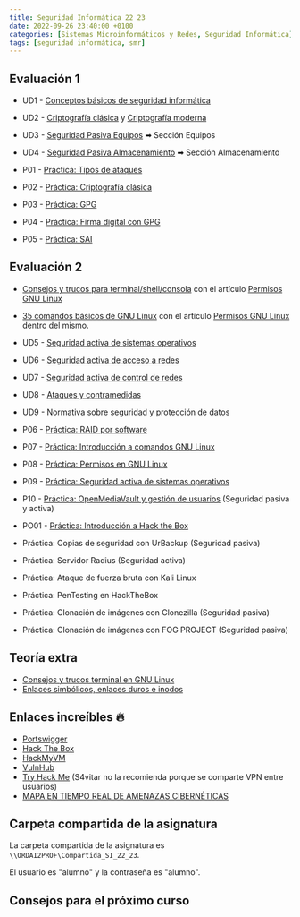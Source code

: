 ```yaml
---
title: Seguridad Informática 22 23
date: 2022-09-26 23:40:00 +0100
categories: [Sistemas Microinformáticos y Redes, Seguridad Informática]
tags: [seguridad informática, smr]
---
```


## Evaluación 1

- UD1 - [Conceptos básicos de seguridad informática](/posts/conceptos-basicos-seguridad-informatica/)
- UD2 - [Criptografía clásica](/posts/criptografia-clasica/) y [Criptografía moderna](/posts/criptografia-moderna/)
- UD3 - [Seguridad Pasiva Equipos](/posts/seguridad-pasiva/#equipos) ➡ Sección Equipos
- UD4 - [Seguridad Pasiva Almacenamiento](/posts/seguridad-pasiva/#almacenamiento) ➡ Sección Almacenamiento

- P01 - [Práctica: Tipos de ataques](/posts/practica-tipos-de-ataque/)
- P02 - [Práctica: Criptografía clásica](/posts/practica-criptografia-clasica/)
- P03 - [Práctica: GPG](/posts/practica-gpg/)
- P04 - [Práctica: Firma digital con GPG](/posts/practica-firma-digital-gpg/)
- P05 - [Práctica: SAI](/posts/practica-sai/)

## Evaluación 2

- [Consejos y trucos para terminal/shell/consola](/posts/comandos-basicos-gnu-linux/) con el artículo [Permisos GNU Linux](/posts/permisos-gnu-linux)
- [35 comandos básicos de GNU Linux](/posts/comandos-basicos-gnu-linux/) con el artículo [Permisos GNU Linux](/posts/permisos-gnu-linux) dentro del mismo.
- UD5 - [Seguridad activa de sistemas operativos](/posts/seguridad-activa-sistemas-operativos)
- UD6 - [Seguridad activa de acceso a redes](/posts/seguridad-activa-acceso-redes/)
- UD7 - [Seguridad activa de control de redes](/posts/seguridad-activa-control-redes/)
- UD8 - [Ataques y contramedidas](/posts/ataques-contramedidas)
- UD9 - Normativa sobre seguridad y protección de datos


- P06 - [Práctica: RAID por software](/posts/practica-raid/)
- P07 - [Práctica: Introducción a comandos GNU Linux](/posts/practica-comandos-1)
- P08 - [Práctica: Permisos en GNU Linux](/posts/practica-permisos-linux)
- P09 - [Práctica: Seguridad activa de sistemas operativos](/posts/practica-seguridad-activa-sistemas-operativos/)
- P10 - [Práctica: OpenMediaVault y gestión de usuarios](/posts/practica-openmediavault) (Seguridad pasiva y activa)

- PO01 - [Práctica: Introducción a Hack the Box](/posts/practica-introduccion-hack-the-box)

- Práctica: Copias de seguridad con UrBackup  (Seguridad pasiva)
- Práctica: Servidor Radius (Seguridad activa)
- Práctica: Ataque de fuerza bruta con Kali Linux
- Práctica: PenTesting en HackTheBox

- Práctica: Clonación de imágenes con Clonezilla (Seguridad pasiva)
- Práctica: Clonación de imágenes con FOG PROJECT (Seguridad pasiva)

## Teoría extra

- [Consejos y trucos terminal en GNU Linux](/posts/trucos-terminal/)
- [Enlaces simbólicos, enlaces duros e inodos](/posts/inodos/)

## Enlaces increíbles 🔥

- [Portswigger](https://portswigger.net/web-security/learning-path)
- [Hack The Box](https://www.hackthebox.com/)
- [HackMyVM](https://hackmyvm.eu/)
- [VulnHub](https://www.vulnhub.com/)
- [Try Hack Me](https://tryhackme.com/) (S4vitar no la recomienda porque se comparte VPN entre usuarios)
- [MAPA EN TIEMPO REAL DE AMENAZAS CIBERNÉTICAS](https://cybermap.kaspersky.com/es)

## Carpeta compartida de la asignatura

La carpeta compartida de la asignatura es `\\ORDAI2PROF\Compartida_SI_22_23`.

El usuario es "alumno" y la contraseña es "alumno".

## Consejos para el próximo curso
